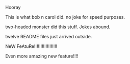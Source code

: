 Hooray

This is what bob n carol did. no joke for speed purposes. 

two-headed monster did this stuff. Jokes abound.

twelve README files just arrived outside.

NeW FeAtuRe!!!!!!!!!!!!!!!!!!

Even more amazing new feature!!!!